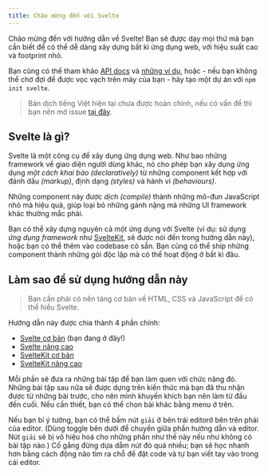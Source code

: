 ```yaml
---
title: Chào mừng đến với Svelte
---
```


Chào mừng đến với hướng dẫn về Svelte! Bạn sẽ được dạy mọi thứ mà bạn cần biết để có thể dễ dàng xây dựng bất kì ứng dụng web, với hiệu suất cao và footprint nhỏ.

Bạn cũng có thể tham khảo [API docs](https://svelte.dev/docs) và [những ví dụ](https://svelte.dev/examples), hoặc - nếu bạn không thể chờ đợi để được vọc vạch trên máy của bạn - hãy tạo một dự án với `npm init svelte`.

<!-- TODO: remove when appropriate -->
> Bản dịch tiếng Việt hiện tại chưa được hoàn chỉnh, nếu có vấn đề thì bạn nên mở issue [tại đây](https://github.com/sveltevietnam/learn.svelte.dev/issues).

## Svelte là gì?

Svelte là một công cụ để xây dụng ứng dụng web. Như bao những framework về giao diện người dùng khác, nó cho phép bạn xây dụng ứng dụng _một cách khai báo_ _(declaratively)_ từ những component kết hợp với đánh dấu _(markup)_, định dạng _(styles)_ và hành vi _(behaviours)_.

Những component này được _dịch_ _(compile)_ thành những mô-đun JavaScript nhỏ mà hiệu quả, giúp loại bỏ những gánh nặng mà những UI framework khác thường mắc phải.

Bạn có thể xây dựng nguyên cả một ứng dụng với Svelte (ví dụ: sử dụng _ứng dụng framework_ như [SvelteKit](https://kit.svelte.dev), sẽ được nói đến trong hướng dẫn này), hoặc bạn có thể thêm vào codebase có sẵn. Bạn cũng có thể ship những component thành những gói độc lập mà có thể hoạt động ở bất kì đâu.

## Làm sao để sử dụng hướng dẫn này

> Bạn cần phải có nền tảng cơ bản về HTML, CSS và JavaScript để có thể hiểu Svelte.

Hướng dẫn này được chia thành 4 phần chính:

- [Svelte cơ bản](/tutorial/welcome-to-svelte) (bạn đang ở đây!)
- [Svelte nâng cao](/tutorial/tweens)
- [SvelteKit cơ bản](/tutorial/introducing-sveltekit)
- [SvelteKit nâng cao](/tutorial/optional-params)

Mỗi phần sẽ đưa ra những bài tập để bạn làm quen với chức năng đó. Những bài tập sau nữa sẽ được dựng trên kiến thức mà bạn đã thu nhận được từ những bài trước, cho nên mình khuyến khích bạn nên làm từ đầu đến cuối. Nếu cần thiết, bạn có thể chọn bài khác bằng menu ở trên. 

Nếu bạn bí ý tưởng, bạn có thể bấm nút `giải` <span class="desktop">ở bên trái editor</span><span class="mobile">ở bên trên phải của editor</span>. (<span class="mobile">Dùng toggle bên dưới để chuyển giữa phần hướng dẫn và editor. </span>Nút `giải` sẽ bị vô hiệu hoá cho những phần như thế này nếu như không có bài tập nào.) Cố gắng đừng dựa dẫm nút đó quá nhiều; bạn sẽ học nhanh hơn bằng cách động não tìm ra chỗ để đặt code và tự bạn viết tay vào trong cái editor.
